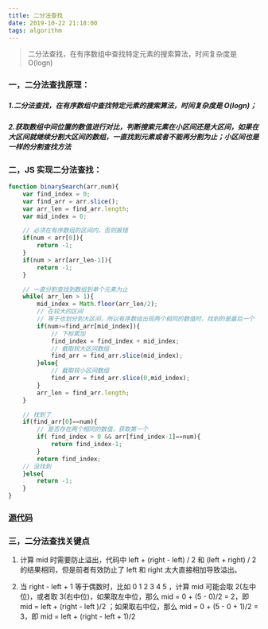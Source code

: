 ```yaml
---
title: 二分法查找
date: 2019-10-22 21:18:00
tags: algorithm
---
```


> 二分法查找，在有序数组中查找特定元素的搜索算法，时间复杂度是 O(logn)

<!-- more -->

### 一，二分法查找原理：
##### 1.二分法查找，在有序数组中查找特定元素的搜索算法，时间复杂度是 O(logn)；
##### 2.获取数组中间位置的数值进行对比，判断搜索元素在小区间还是大区间，如果在大区间就继续分割大区间的数组，一直找到元素或者不能再分割为止；小区间也是一样的分割查找方法

### 二，JS 实现二分法查找：

```js
function binarySearch(arr,num){
    var find_index = 0;
    var find_arr = arr.slice();
    var arr_len = find_arr.length;
    var mid_index = 0;

    // 必须在有序数组的区间内，否则报错
    if(num < arr[0]){
        return -1;
    }
    if(num > arr[arr_len-1]){
        return -1;
    }

    // 一直分割查找到数组到单个元素为止
    while( arr_len > 1){
        mid_index = Math.floor(arr_len/2);
        // 在较大的区间
        // 等于也划分到大区间，所以有序数组出现两个相同的数值时，找到的是最后一个
        if(num>=find_arr[mid_index]){
            // 下标累加
            find_index = find_index + mid_index;
            // 截取较大区间数组
            find_arr = find_arr.slice(mid_index);
        }else{
            // 截取较小区间数组
            find_arr = find_arr.slice(0,mid_index);
        }
        arr_len = find_arr.length;
    }

    // 找到了
    if(find_arr[0]==num){
        // 是否存在两个相同的数值，获取第一个
        if( find_index > 0 && arr[find_index-1]==num){
            return find_index-1;
        }
        return find_index;
    // 没找到
    }else{
        return -1;
    }
}

```


### [源代码](/example/js/binary_search.html)


### 三，二分法查找关键点

1. 计算 mid 时需要防止溢出，代码中 left + (right - left) / 2 和 (left + right) / 2 的结果相同，但是前者有效防止了 left 和 right 太大直接相加导致溢出。

2. 当 right - left + 1 等于偶数时，比如 0 1 2 3 4 5 ，计算 mid 可能会取 2(左中位)，或者取 3(右中位)，如果取左中位，那么 mid = 0 + (5 - 0)/2 = 2，即 mid = left + (right - left )/2 ；如果取右中位，那么 mid = 0 + (5 - 0 + 1)/2 = 3，即 mid = left + (right - left + 1)/2
